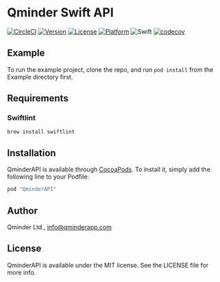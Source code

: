 # Qminder Swift API

[![CircleCI](https://circleci.com/gh/Qminder/swift-api.svg?style=svg)](https://circleci.com/gh/Qminder/swift-api)
[![Version](https://img.shields.io/cocoapods/v/QminderAPI.svg?style=flat)](http://cocoapods.org/pods/QminderAPI)
[![License](https://img.shields.io/cocoapods/l/QminderAPI.svg?style=flat)](http://cocoapods.org/pods/QminderAPI)
[![Platform](https://img.shields.io/cocoapods/p/QminderAPI.svg?style=flat)](http://cocoapods.org/pods/QminderAPI)
![Swift](https://img.shields.io/badge/%20in-swift%204.0-orange.svg)
[![codecov](https://codecov.io/gh/Qminder/swift-api/branch/master/graph/badge.svg)](https://codecov.io/gh/Qminder/swift-api)

## Example

To run the example project, clone the repo, and run `pod install` from the Example directory first.

## Requirements

### Swiftlint

```
brew install swiftlint
```



## Installation

QminderAPI is available through [CocoaPods](http://cocoapods.org). To install
it, simply add the following line to your Podfile:

```ruby
pod "QminderAPI"
```

## Author

Qminder Ltd., info@qminderapp.com

## License

QminderAPI is available under the MIT license. See the LICENSE file for more info.
